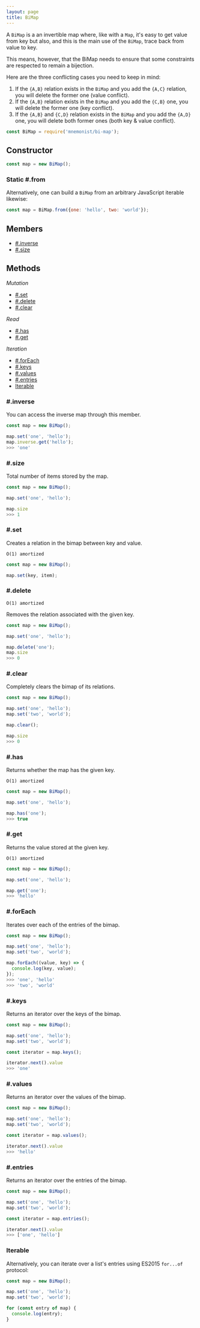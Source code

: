```yaml
---
layout: page
title: BiMap
---
```


A `BiMap` is a an invertible map where, like with a `Map`, it's easy to get value from key but also, and this is the main use of the `BiMap`, trace back from value to key.

This means, however, that the BiMap needs to ensure that some constraints are respected to remain a bijection.

Here are the three conflicting cases you need to keep in mind:

1. If the `{A,B}` relation exists in the `BiMap` and you add the `{A,C}` relation, you will delete the former one (value conflict).
2. If the `{A,B}` relation exists in the `BiMap` and you add the `{C,B}` one, you will delete the former one (key conflict).
3. If the `{A,B}` and `{C,D}` relation exists in the `BiMap` and you add the `{A,D}` one, you will delete both former ones (both key & value conflict).

```js
const BiMap = require('mnemonist/bi-map');
```

## Constructor

```js
const map = new BiMap();
```

### Static #.from

Alternatively, one can build a `BiMap` from an arbitrary JavaScript iterable likewise:

```js
const map = BiMap.from({one: 'hello', two: 'world'});
```

## Members

* [#.inverse](#inverse)
* [#.size](#size)

## Methods

*Mutation*

* [#.set](#set)
* [#.delete](#delete)
* [#.clear](#clear)

*Read*

* [#.has](#has)
* [#.get](#get)

*Iteration*

* [#.forEach](#foreach)
* [#.keys](#keys)
* [#.values](#values)
* [#.entries](#entries)
* [Iterable](#iterable)

### #.inverse

You can access the inverse map through this member.

```js
const map = new BiMap();

map.set('one', 'hello');
map.inverse.get('hello');
>>> 'one'
```

### #.size

Total number of items stored by the map.

```js
const map = new BiMap();

map.set('one', 'hello');

map.size
>>> 1
```

### #.set

Creates a relation in the bimap between key and value.

`O(1) amortized`

```js
const map = new BiMap();

map.set(key, item);
```

### #.delete

`O(1) amortized`

Removes the relation associated with the given key.

```js
const map = new BiMap();

map.set('one', 'hello');

map.delete('one');
map.size
>>> 0
```

### #.clear

Completely clears the bimap of its relations.

```js
const map = new BiMap();

map.set('one', 'hello');
map.set('two', 'world');

map.clear();

map.size
>>> 0
```

### #.has

Returns whether the map has the given key.

`O(1) amortized`

```js
const map = new BiMap();

map.set('one', 'hello');

map.has('one');
>>> true
```

### #.get

Returns the value stored at the given key.

`O(1) amortized`

```js
const map = new BiMap();

map.set('one', 'hello');

map.get('one');
>>> 'hello'
```

### #.forEach

Iterates over each of the entries of the bimap.

```js
const map = new BiMap();

map.set('one', 'hello');
map.set('two', 'world');

map.forEach((value, key) => {
  console.log(key, value);
});
>>> 'one', 'hello'
>>> 'two', 'world'
```

### #.keys

Returns an iterator over the keys of the bimap.

```js
const map = new BiMap();

map.set('one', 'hello');
map.set('two', 'world');

const iterator = map.keys();

iterator.next().value
>>> 'one'
```

### #.values

Returns an iterator over the values of the bimap.

```js
const map = new BiMap();

map.set('one', 'hello');
map.set('two', 'world');

const iterator = map.values();

iterator.next().value
>>> 'hello'
```

### #.entries

Returns an iterator over the entries of the bimap.

```js
const map = new BiMap();

map.set('one', 'hello');
map.set('two', 'world');

const iterator = map.entries();

iterator.next().value
>>> ['one', 'hello']
```

### Iterable

Alternatively, you can iterate over a list's entries using ES2015 `for...of` protocol:

```js
const map = new BiMap();

map.set('one', 'hello');
map.set('two', 'world');

for (const entry of map) {
  console.log(entry);
}
```
